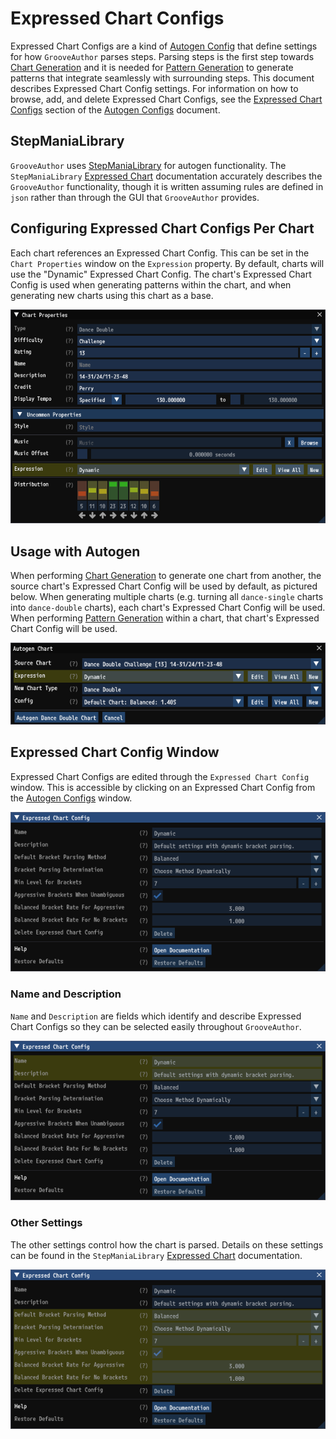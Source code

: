 # Expressed Chart Configs

Expressed Chart Configs are a kind of [Autogen Config](AutogenConfigs.md) that define settings for how `GrooveAuthor` parses steps. Parsing steps is the first step towards [Chart Generation](ChartGeneration.md) and it is needed for [Pattern Generation](PatternGeneration.md) to generate patterns that integrate seamlessly with surrounding steps. This document describes Expressed Chart Config settings. For information on how to browse, add, and delete Expressed Chart Configs, see the [Expressed Chart Configs](AutogenConfigs.md#expressed-chart-configs) section of the [Autogen Configs](AutogenConfigs.md) document.

## StepManiaLibrary

`GrooveAuthor` uses [StepManiaLibrary](https://github.com/PerryAsleep/StepManiaLibrary) for autogen functionality. The `StepManiaLibrary` [Expressed Chart](../../StepManiaLibrary/StepManiaLibrary/docs/ExpressedChart.md) documentation accurately describes the `GrooveAuthor` functionality, though it is written assuming rules are defined in `json` rather than through the GUI that `GrooveAuthor` provides.

## Configuring Expressed Chart Configs Per Chart

Each chart references an Expressed Chart Config. This can be set in the `Chart Properties` window on the `Expression` property. By default, charts will use the "Dynamic" Expressed Chart Config. The chart's Expressed Chart Config is used when generating patterns within the chart, and when generating new charts using this chart as a base.

![Chart Properties Expressed Chart Config](expressed-chart-config-chart-properties.png "Each chart references an Expressed Chart Config.")

## Usage with Autogen

When performing [Chart Generation](ChartGeneration.md) to generate one chart from another, the source chart's Expressed Chart Config will be used by default, as pictured below. When generating multiple charts (e.g. turning all `dance-single` charts into `dance-double` charts), each chart's Expressed Chart Config will be used. When performing [Pattern Generation](PatternGeneration.md) within a chart, that chart's Expressed Chart Config will be used.

![Chart Properties Expressed Chart Config](expressed-chart-config-autogen-chart.png "A chart's Expressed Chart Config will be used when automatically generating new steps or charts.")

## Expressed Chart Config Window

Expressed Chart Configs are edited through the `Expressed Chart Config` window. This is accessible by clicking on an Expressed Chart Config from the [Autogen Configs](AutogenConfigs.md) window.

![Expressed Chart Config Window](expressed-chart-config-window.png "The Expressed Chart Config window can be accessed through the Autogen Configs window.")

### Name and Description

`Name` and `Description` are fields which identify and describe Expressed Chart Configs so they can be selected easily throughout `GrooveAuthor`.

![Expressed Chart Config Name and Description](expressed-chart-config-window-name-description.png "The Name and Description help identify an Expressed Chart Config.")

### Other Settings

The other settings control how the chart is parsed. Details on these settings can be found in the `StepManiaLibrary` [Expressed Chart](../../StepManiaLibrary/StepManiaLibrary/docs/ExpressedChart.md) documentation.

![Expressed Chart Config Settings](expressed-chart-config-window-settings.png "These settings control how a chart is parsed.")